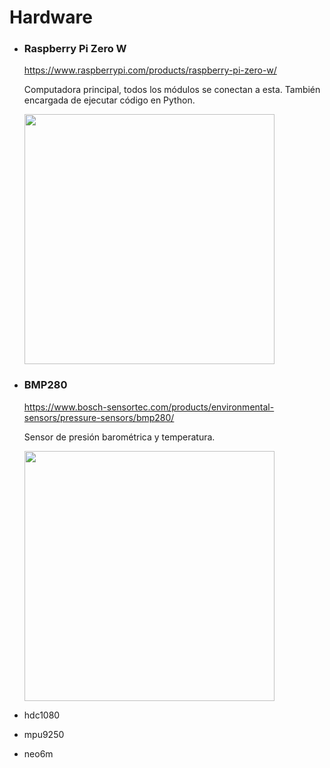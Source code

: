 # Hardware

- ### Raspberry Pi Zero W

    <https://www.raspberrypi.com/products/raspberry-pi-zero-w/>
    
    Computadora principal, todos los módulos se conectan a esta. También encargada de ejecutar código en Python.
    
    <img src="img/rpizerow.webp" width="400"/>    
    
- ### BMP280

    <https://www.bosch-sensortec.com/products/environmental-sensors/pressure-sensors/bmp280/>

    Sensor de presión barométrica y temperatura.
    
    <img src="img/bmp280.jpg" width="400"/>
    
    
    
- hdc1080
- mpu9250
- neo6m

